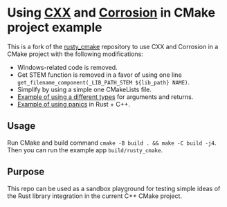# Using [CXX](https://cxx.rs/) and [Corrosion](https://github.com/corrosion-rs/corrosion) in CMake project example

This is a fork of the [rusty_cmake](https://github.com/trondhe/rusty_cmake) repository to use CXX and Corrosion in a CMake project with the following modifications:

 - Windows-related code is removed.
 - Get STEM function is removed in a favor of using one line `get_filename_component(_LIB_PATH_STEM ${lib_path} NAME)`.
 - Simplify by using a simple one CMakeLists file.
 - [Example of using a different types](https://github.com/geekbrother/cxx-corrosion-cmake/blob/2a981b2ec34ee4d4ffe261b1be07691f74c31a04/src/main.cpp#L8) for arguments and returns.
 - [Example of using panics](https://github.com/geekbrother/cxx-corrosion-cmake/blob/2a981b2ec34ee4d4ffe261b1be07691f74c31a04/src/main.cpp#L15) in Rust + C++.

## Usage

Run CMake and build command `cmake -B build . && make -C build -j4`. 
Then you can run the example app `build/rusty_cmake`.

## Purpose

This repo can be used as a sandbox playground for testing simple ideas of the Rust library integration in the current C++ CMake project.
